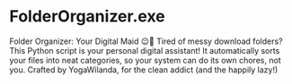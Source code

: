 # FolderOrganizer.exe
Folder Organizer: Your Digital Maid 😉🧹 Tired of messy download folders? This Python script is your personal digital assistant! It automatically sorts your files into neat categories, so your system can do its own chores, not you. Crafted by YogaWilanda, for the clean addict (and the happily lazy!)
